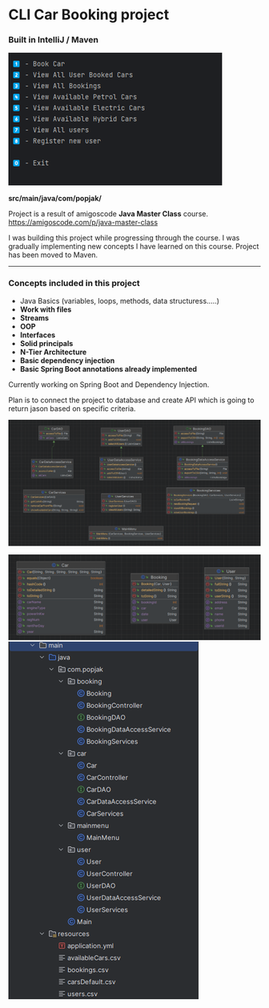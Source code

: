 # CLI Car Booking project
### **Built in IntelliJ / Maven**

![img.png](img.png)    

**src/main/java/com/popjak/**


Project is a result of amigoscode **Java Master Class** course.
https://amigoscode.com/p/java-master-class

I was building this project while progressing through the course. I was gradually implementing new concepts I have learned on this course. Project has been moved to Maven.

---
### **Concepts included in this project**
- Java Basics (variables, loops, methods, data structuress.....)
- **Work with files**
- **Streams**
- **OOP**
- **Interfaces**
- **Solid principals**
- **N-Tier Architecture**
- **Basic dependency injection**
- **Basic Spring Boot annotations already implemented**

Currently working on Spring Boot and Dependency Injection. 

Plan is to connect the project to database and create API which is going to return jason 
based on specific criteria.

![img_3.png](img_3.png)

![img_2.png](img_2.png)![img_1.png](img_1.png)